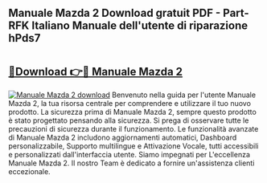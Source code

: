 ## Manuale Mazda 2 Download gratuit PDF - Part-RFK Italiano Manuale dell'utente di riparazione hPds7

# <h2><a href="http://dfeuuy0.blite.top/?on=Manuale+Mazda+2">🔗Download 👉🔴 Manuale Mazda 2</a></h2>

[![Manuale Mazda 2 download](https://i.imgur.com/lujVjoI.png)](http://dfeuuy0.blite.top/?on=Manuale+Mazda+2)
Benvenuto nella guida per l'utente Manuale Mazda 2, la tua risorsa centrale per comprendere e utilizzare il tuo nuovo prodotto. La sicurezza prima di Manuale Mazda 2, sempre questo prodotto è stato progettato pensando alla sicurezza. Si prega di osservare tutte le precauzioni di sicurezza durante il funzionamento. Le funzionalità avanzate di Manuale Mazda 2 includono aggiornamenti automatici, Dashboard personalizzabile, Supporto multilingue e Attivazione Vocale, tutti accessibili e personalizzati dall'interfaccia utente. Siamo impegnati per L'eccellenza Manuale Mazda 2. Il nostro Team è dedicato a fornire un'assistenza clienti eccezionale.
